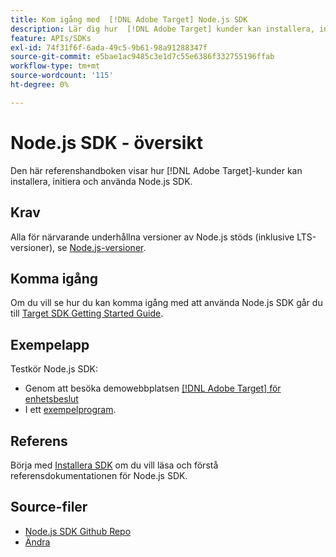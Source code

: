 ```yaml
---
title: Kom igång med  [!DNL Adobe Target] Node.js SDK
description: Lär dig hur  [!DNL Adobe Target] kunder kan installera, initiera och använda Node.js SDK.
feature: APIs/SDKs
exl-id: 74f31f6f-6ada-49c5-9b61-98a91288347f
source-git-commit: e5bae1ac9485c3e1d7c55e6386f332755196ffab
workflow-type: tm+mt
source-wordcount: '115'
ht-degree: 0%

---
```


# Node.js SDK - översikt

Den här referenshandboken visar hur [!DNL Adobe Target]-kunder kan installera, initiera och använda Node.js SDK.

## Krav

Alla för närvarande underhållna versioner av Node.js stöds (inklusive LTS-versioner), se [Node.js-versioner](https://en.wikipedia.org/wiki/Node.js#Releases).

## Komma igång

Om du vill se hur du kan komma igång med att använda Node.js SDK går du till [Target SDK Getting Started Guide](../sdk-guides/getting-started/getting-started.md).

## Exempelapp

Testkör Node.js SDK:

* Genom att besöka demowebbplatsen [[!DNL Adobe Target] för enhetsbeslut](https://github.com/adobe/on-device-decisioning-demo-site)
* I ett [exempelprogram](../sdk-guides/sample-apps/sample-apps.md).

## Referens

Börja med [Installera SDK](install-sdk.md) om du vill läsa och förstå referensdokumentationen för Node.js SDK.

## Source-filer

* [Node.js SDK Github Repo](https://github.com/adobe/target-nodejs-sdk)
* [Ändra](https://github.com/adobe/target-nodejs-sdk/blob/main/CHANGELOG.md)
&#x200B; &#x200B;
